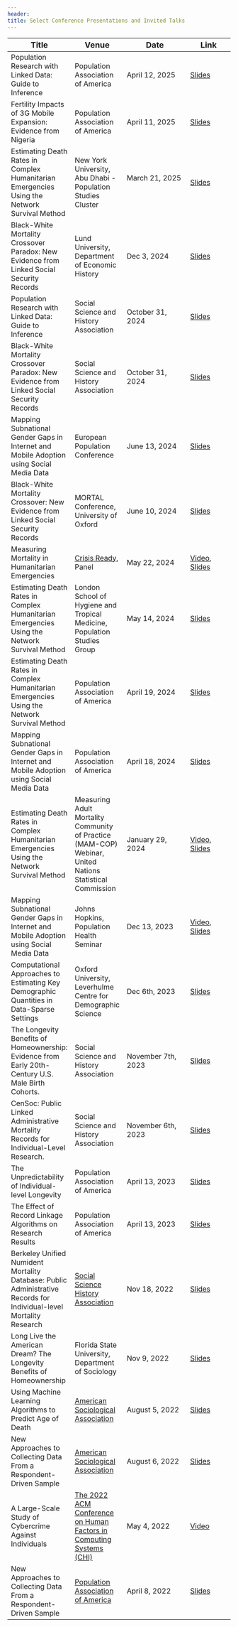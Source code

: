 ```yaml
---
header:
title: Select Conference Presentations and Invited Talks 
---
```


<table>
  <thead>
    <tr>
      <th><span style="font-size:large;">Title</span></th>
      <th><span style="font-size:large;">Venue</span></th>
      <th style="width:150px;"><span style="font-size:large;">Date</span></th>
      <th style="width:100px;"><span style="font-size:large;">Link</span></th>
    </tr>
  </thead>
  <tbody>
      <tr>
      <td>Population Research with Linked Data: Guide to Inference </td>
      <td>Population Association of America</td>
      <td>April 12, 2025 &nbsp;</td>
      <td><a href="/media/talk_slides/breen_record_linkage_paa.pdf" target="_blank">Slides</a></td>
    </tr>
    <tr>
      <tr>
      <td>Fertility Impacts of 3G Mobile Expansion: Evidence
from Nigeria </td>
      <td>Population Association of America</td>
      <td>April 11, 2025 &nbsp;</td>
      <td><a href="/media/talk_slides/breen_dgg_mobile_impacts.pdf" target="_blank">Slides</a></td>
    </tr>
    <tr>
      <tr>
      <td>Estimating Death Rates in Complex Humanitarian Emergencies Using the
Network Survival Method </td>
      <td>New York University, Abu Dhabi - Population Studies Cluster</td>
      <td>March 21, 2025 &nbsp;</td>
      <td><a href="/media/talk_slides/breen_drc_network_survival_abu_dhabi.pdf" target="_blank">Slides</a></td>
    </tr>
    <tr>
    <tr>
      <td>Black-White Mortality Crossover Paradox: New Evidence from Linked
Social Security Records </td>
      <td>Lund University, Department of Economic History</td>
      <td>Dec 3, 2024 &nbsp;</td>
      <td><a href="/media/talk_slides/bw_mortality_crossover_talk_lund.pdf" target="_blank">Slides</a></td>
    </tr>
    <tr>
    <tr>
      <td>Population Research with Linked Data: Guide to Inference </td>
      <td>Social Science and History Association</td>
      <td>October 31, 2024 &nbsp;</td>
      <td><a href="/media/talk_slides/breen_record_linkage_ssha_slides_2024.pdf" target="_blank">Slides</a></td>
    </tr>
    <tr>
      <td>Black-White Mortality Crossover Paradox: New Evidence from Linked
Social Security Records</td>
      <td>Social Science and History Association</td>
      <td>October 31, 2024 &nbsp;</td>
      <td><a href="/media/talk_slides/bw_mortality_crossover_ssha_2024.pdf" target="_blank">Slides</a></td>
    </tr>
    <tr>
      <td>Mapping Subnational Gender Gaps in Internet and Mobile Adoption using Social Media Data</td>
      <td>European Population Conference</td>
      <td>June 13, 2024 &nbsp;</td>
      <td><a href="/media/talk_slides/dgg_epc_presentation.pdf" target="_blank">Slides</a></td>
    </tr>
    <tr>
      <td>Black-White Mortality Crossover: New Evidence from Linked Social Security Records</td>
      <td>MORTAL Conference, University of Oxford</td>
      <td>June 10, 2024</td>
      <td><a href="/media/talk_slides/bw_mortality_crossover_conference.pdf" target="_blank">Slides</a></td>
    </tr>
    <tr>
      <td>Measuring Mortality in Humanitarian Emergencies</td>
      <td><a href="https://www.crisisready.io/" target="_blank">Crisis Ready</a>, Panel</td>
      <td>May 22, 2024</td>
      <td><a href="https://www.youtube.com/watch?v=_cm0bJKsrCc" target="_blank">Video</a>, <a href="/media/talk_slides/drc_lshtm_2024.pdf" target="_blank">Slides</a></td>
    </tr> 
    <tr>
      <td>Estimating Death Rates in Complex Humanitarian Emergencies Using the Network Survival Method</td>
      <td>London School of Hygiene and Tropical Medicine, Population Studies Group</td>
      <td>May 14, 2024</td>
      <td><a href="/media/talk_slides/drc_lshtm_2024.pdf" target="_blank">Slides</a></td>
    </tr>
     <tr>
      <td> Estimating Death Rates in Complex Humanitarian Emergencies Using the Network Survival Method</td>
      <td>Population Association of America</td>
      <td> April 19, 2024</td>
      <td><a href="/media/talk_slides/drc_lshtm_2024.pdf" target="_blank">Slides</a></td> 
    </tr> 
    <tr>
      <td> Mapping Subnational Gender Gaps in Internet and Mobile Adoption using Social Media Data </td>
      <td>Population Association of America</td>
      <td>April 18, 2024</td>
      <td><a href="/media/talk_slides/dgg_paa_presentation.pdf" target="_blank">Slides</a></td> 
    </tr>
    <tr>
      <td> Estimating Death Rates in Complex Humanitarian Emergencies Using the Network Survival Method</td>
      <td>Measuring Adult Mortality Community of Practice (MAM-COP) Webinar, United Nations Statistical Commission</td>
      <td>January 29, 2024</td>
      <td><a href="https://youtu.be/WnqF6VkiVeY?t=790" target="_blank">Video</a>, <a href="/media/talk_slides/drc_lshtm_2024.pdf" target="_blank">Slides</a></td> 
    </tr> 
    <tr>
      <td>Mapping Subnational Gender Gaps in Internet and Mobile Adoption using Social Media Data</td>
      <td>Johns Hopkins, Population Health Seminar</td>
      <td>Dec 13, 2023</td>
      <td><a href="https://www.youtube.com/watch?v=CVd3HqcGn0s" target="_blank">Video</a>, <a href="/media/talk_slides/breen_johns_hopkins_dec13_2023.pdf" target="_blank">Slides</a></td>
    </tr>
    <tr>
      <td>Computational Approaches to Estimating Key Demographic Quantities in Data-Sparse Settings</td>
      <td>Oxford University, Leverhulme Centre for Demographic Science</td>
      <td>Dec 6th, 2023</td>
      <td><a href="/media/talk_slides/breen_lcds_seminar_dec6_2023.pdf" target="_blank">Slides</a></td>
    </tr>
    <tr>
      <td>The Longevity Benefits of Homeownership: Evidence from Early 20th-Century U.S. Male Birth Cohorts.</td>
      <td>Social Science and History Association</td>
      <td>November 7th, 2023</td>
      <td><a href="/media/talk_slides/homeownership_talk_ssha.pdf" target="_blank">Slides</a></td>
    </tr>
    <tr>
      <td>CenSoc: Public Linked Administrative Mortality Records for Individual-Level Research.</td>
      <td>Social Science and History Association</td>
      <td>November 6th, 2023</td>
      <td><a href="/media/talk_slides/censoc_slides.pdf" target="_blank">Slides</a></td>
    </tr>
    <tr>
      <td>The Unpredictability of Individual-level Longevity</td>
      <td>Population Association of America</td>
      <td>April 13, 2023</td>
      <td><a href="/media/talk_slides/breen_paa_2023_unpredictability_mortality_slides.pdf" target="_blank">Slides</a></td>
    </tr>
    <tr>
      <td>The Effect of Record Linkage Algorithms on Research Results</td>
      <td>Population Association of America</td>
      <td>April 13, 2023</td>
      <td><a href="/media/talk_slides/breen_open_science_paa_2023_record_linkage_slides.pdf" target="_blank">Slides</a></td>
    </tr>
    <tr>
      <td>Berkeley Unified Numident Mortality Database: Public Administrative Records for Individual-level Mortality Research</td>
      <td><a href="https://ssha2022.ssha.org/" target="_blank">Social Science History Association</a></td>
      <td>Nov 18, 2022</td>
      <td><a href="/media/talk_slides/breen_goldstein_bunmd_nov18_2022.pdf" target="_blank">Slides</a></td>
    </tr>
    <tr>
      <td>Long Live the American Dream? The Longevity Benefits of Homeownership</td>
      <td>Florida State University, Department of Sociology</td>
      <td>Nov 9, 2022</td>
      <td><a href="/media/talk_slides/breen_homeownership_longevity_nov9_2022.pdf" target="_blank">Slides</a></td>
    </tr>
    <tr>
      <td>Using Machine Learning Algorithms to Predict Age of Death</td>
      <td><a href="https://www.asanet.org/2022-annual-meeting" target="_blank">American Sociological Association</a></td>
      <td>August 5, 2022</td>
      <td><a href="/media/talk_slides/breen_seltzer_machine_learning_mortality_asa2022.pdf" target="_blank">Slides</a></td>
    </tr>
    <tr>
      <td>New Approaches to Collecting Data From a Respondent-Driven Sample</td>
      <td><a href="https://www.asanet.org/2022-annual-meeting" target="_blank">American Sociological Association</a></td>
      <td>August 6, 2022</td>
      <td><a href="/media/talk_slides/breen_feehan_rds_multi_asa_2022.pdf" target="_blank">Slides</a></td>
    </tr>
    <tr>
      <td>A Large-Scale Study of Cybercrime Against Individuals</td>
      <td><a href="https://chi2022.acm.org/" target="_blank">The 2022 ACM Conference on Human Factors in Computing Systems (CHI)</a></td>
      <td>May 4, 2022</td>
      <td><a href="https://www.youtube.com/watch?v=BjrQJc11Isg" target="_blank">Video</a></td>
    </tr>
    <tr>
      <td>New Approaches to Collecting Data From a Respondent-Driven Sample</td>
      <td><a href="https://www.populationassociation.org/paa2022/home" target="_blank">Population Association of America</a></td>
      <td>April 8, 2022</td>
      <td><a href="/media/talk_slides/breen_feehan_rds-multi_paa_2022.pdf" target="_blank">Slides</a></td>
    </tr>
  </tbody>
</table>
